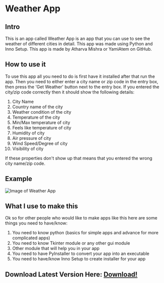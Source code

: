 # Weather App

## Intro

This is an app called Weather App is an app that you can use to see the weather of different cities in detail. This app was made using Python and Inno Setup. This app is made by Atharva Mishra or YamiAtem on GitHub.

## How to use it

To use this app all you need to do is first have it installed after that run the app. Then you need to either enter a city name or zip code in the entry box, then press the 'Get Weather' button next to the entry box. If you entered the city/zip code correctly then it should show the following details: 

1. City Name
2. Country name of the city
3. Weather condition of the city
4. Temperature of the city
5. Min/Max temperature of city
6. Feels like temperature of city
7. Humidity of city
8. Air pressure of city
9. Wind Speed/Degree of city
10. Visibility of city

If these properties don't show up that means that you entered the wrong city name/zip code.

## Example

![Image of Weather App](C:\Users\User\AppData\Roaming\Typora\typora-user-images\image-20210430211249947.png)

## What I use to make this

Ok so for other people who would like to make apps like this here are some things you need to have/know:

1. You need to know python (basics for simple apps and advance for more complicated apps)
2. You need to know Tkinter module or any other gui module
3. Other module that will help you in your app
4. You need to have PyInstaller to convert your app into an executable
5. You need to have/know Inno Setup to create installer for your app

## Download Latest Version Here: [Download!](https://github.com/YamiAtem/WeatherApp/releases)

